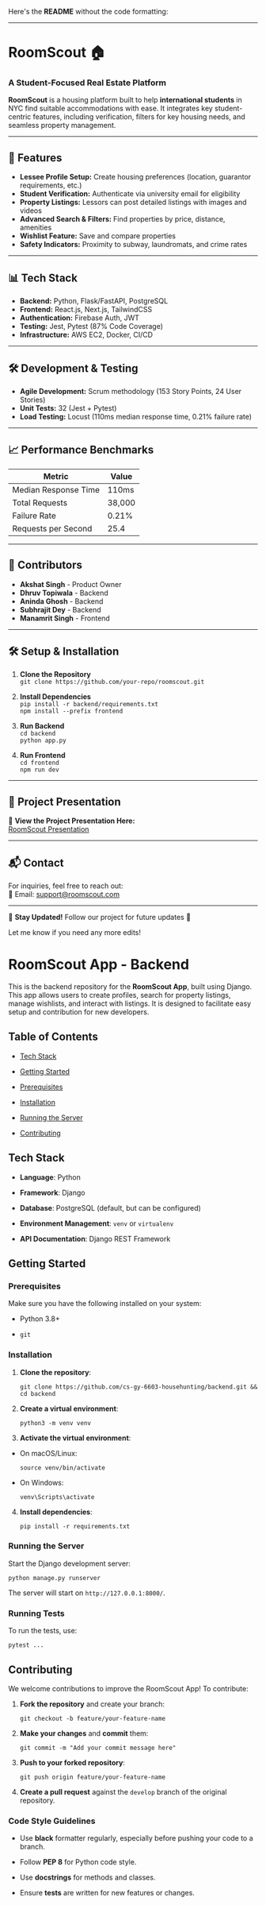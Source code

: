 Here's the **README** without the code formatting:

---

# RoomScout 🏠  

### A Student-Focused Real Estate Platform  

**RoomScout** is a housing platform built to help **international students** in NYC find suitable accommodations with ease. It integrates key student-centric features, including verification, filters for key housing needs, and seamless property management.  

---

## 🚀 Features  

- **Lessee Profile Setup:** Create housing preferences (location, guarantor requirements, etc.)  
- **Student Verification:** Authenticate via university email for eligibility  
- **Property Listings:** Lessors can post detailed listings with images and videos  
- **Advanced Search & Filters:** Find properties by price, distance, amenities  
- **Wishlist Feature:** Save and compare properties  
- **Safety Indicators:** Proximity to subway, laundromats, and crime rates  

---

## 📊 Tech Stack  

- **Backend:** Python, Flask/FastAPI, PostgreSQL  
- **Frontend:** React.js, Next.js, TailwindCSS  
- **Authentication:** Firebase Auth, JWT  
- **Testing:** Jest, Pytest (87% Code Coverage)  
- **Infrastructure:** AWS EC2, Docker, CI/CD  

---

## 🛠 Development & Testing  

- **Agile Development:** Scrum methodology (153 Story Points, 24 User Stories)  
- **Unit Tests:** 32 (Jest + Pytest)  
- **Load Testing:** Locust (110ms median response time, 0.21% failure rate)  

---

## 📈 Performance Benchmarks  

| Metric                  | Value  |  
|-------------------------|--------|  
| Median Response Time    | 110ms  |  
| Total Requests         | 38,000  |  
| Failure Rate           | 0.21%   |  
| Requests per Second    | 25.4    |  

---

## 📌 Contributors  

- **Akshat Singh** - Product Owner  
- **Dhruv Topiwala** - Backend  
- **Aninda Ghosh** - Backend  
- **Subhrajit Dey** - Backend  
- **Manamrit Singh** - Frontend  

---

## 🛠 Setup & Installation  

1. **Clone the Repository**  
   `git clone https://github.com/your-repo/roomscout.git`  

2. **Install Dependencies**  
   `pip install -r backend/requirements.txt`  
   `npm install --prefix frontend`  

3. **Run Backend**  
   `cd backend`  
   `python app.py`  

4. **Run Frontend**  
   `cd frontend`  
   `npm run dev`  

---

## 📂 Project Presentation  

📄 **View the Project Presentation Here:**  
[RoomScout Presentation](https://drive.google.com/file/d/1ULkhpcrt4_4ucVPewSZaMK6SzP2tFS4f/view?usp=sharing)  

---

## 📬 Contact  

For inquiries, feel free to reach out:  
📧 Email: support@roomscout.com  

---

🔗 **Stay Updated!** Follow our project for future updates 🚀  

Let me know if you need any more edits!

#  RoomScout App - Backend

  

This is the backend repository for the **RoomScout App**, built using Django. This app allows users to create profiles, search for property listings, manage wishlists, and interact with listings. It is designed to facilitate easy setup and contribution for new developers.

  

##  Table of Contents

  

-  [Tech Stack](#tech-stack)

-  [Getting Started](#getting-started)

-  [Prerequisites](#prerequisites)

-  [Installation](#installation)

-  [Running the Server](#running-the-server)

-  [Contributing](#contributing)

  

##  Tech Stack

  

-  **Language**: Python

-  **Framework**: Django

-  **Database**: PostgreSQL (default, but can be configured)

-  **Environment Management**: `venv` or `virtualenv`

-  **API Documentation**: Django REST Framework

  

##  Getting Started

  

###  Prerequisites

  

Make sure you have the following installed on your system:

  

-  Python 3.8+

-  `git`

  

###  Installation

  

1.  **Clone the repository**:


	``git clone https://github.com/cs-gy-6603-househunting/backend.git && cd backend``

2.  **Create a virtual environment**:

	`python3 -m venv venv`

3.  **Activate the virtual environment**:

-  On macOS/Linux:

	`source venv/bin/activate`

-  On Windows:

	`venv\Scripts\activate`

4.  **Install dependencies**:

	`pip install -r requirements.txt`

  

###  Running the Server

  

Start the Django development server:

  

`python manage.py runserver`

  

The server will start on `http://127.0.0.1:8000/`.

  

###  Running Tests

  

To run the tests, use:

  

`pytest ...`

  
  

##  Contributing

  

We welcome contributions to improve the RoomScout App! To contribute:

  

1.  **Fork the repository** and create your branch:

	`git checkout -b feature/your-feature-name`

2.  **Make your changes** and **commit** them:

	`git commit -m "Add your commit message here"`

3.  **Push to your forked repository**:

	`git push origin feature/your-feature-name`

4.  **Create a pull request** against the `develop` branch of the original repository.

  

###  Code Style Guidelines

  

-  Use **black** formatter regularly, especially before pushing your code to a branch.

-  Follow **PEP 8** for Python code style.

-  Use **docstrings** for methods and classes.

-  Ensure **tests** are written for new features or changes.
